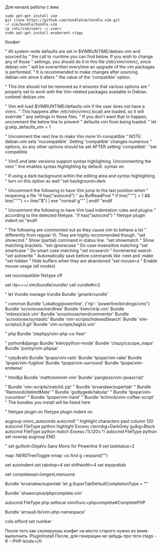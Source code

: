 Для начала работы с вим:
    
    sudo apt-get install vim
    git clone https://github.com/VundleVim/Vundle.vim.git ~/.vim/bundle/Vundle.vim
    cp /etc/vim/vimrc ~/.vimrc
    sudo apt-get install exuberant-ctags

Конфиг

" All system-wide defaults are set in $VIMRUNTIME/debian.vim and sourced by
" the call to :runtime you can find below.  If you wish to change any of those
" settings, you should do it in this file (/etc/vim/vimrc), since debian.vim
" will be overwritten everytime an upgrade of the vim packages is performed.
" It is recommended to make changes after sourcing debian.vim since it alters
" the value of the 'compatible' option.

" This line should not be removed as it ensures that various options are
" properly set to work with the Vim-related packages available in Debian.
runtime! debian.vim

" Vim will load $VIMRUNTIME/defaults.vim if the user does not have a vimrc.
" This happens after /etc/vim/vimrc(.local) are loaded, so it will override
" any settings in these files.
" If you don't want that to happen, uncomment the below line to prevent
" defaults.vim from being loaded.
" let g:skip_defaults_vim = 1

" Uncomment the next line to make Vim more Vi-compatible
" NOTE: debian.vim sets 'nocompatible'.  Setting 'compatible' changes numerous
" options, so any other options should be set AFTER setting 'compatible'.
"set compatible

" Vim5 and later versions support syntax highlighting. Uncommenting the next
" line enables syntax highlighting by default.
syntax on


" If using a dark background within the editing area and syntax highlighting
" turn on this option as well
"set background=dark

" Uncomment the following to have Vim jump to the last position when
" reopening a file
"if has("autocmd")
"  au BufReadPost * if line("'\"") > 1 && line("'\"") <= line("$") | exe "normal! g'\"" | endif
"endif

" Uncomment the following to have Vim load indentation rules and plugins
" according to the detected filetype.
"if has("autocmd")
"  filetype plugin indent on
"endif

" The following are commented out as they cause vim to behave a lot
" differently from regular Vi. They are highly recommended though.
"set showcmd		" Show (partial) command in status line.
"set showmatch		" Show matching brackets.
"set ignorecase		" Do case insensitive matching
"set smartcase		" Do smart case matching
"set incsearch		" Incremental search
"set autowrite		" Automatically save before commands like :next and :make
"set hidden		" Hide buffers when they are abandoned
"set mouse=a		" Enable mouse usage (all modes)

set nocompatible
filetype off

set rtp+=~/.vim/bundle/vundle/
call vundle#rc()

" let Vundle manage Vundle
Bundle 'gmarik/vundle'

" common
Bundle 'Lokaltog/powerline', {'rtp': 'powerline/bindings/vim/'}
Bundle 'scrooloose/nerdtree'
Bundle 'kien/ctrlp.vim'
Bundle 'mileszs/ack.vim'
Bundle 'scrooloose/nerdcommenter'
Bundle 'scrooloose/syntastic'
Bundle 'vim-scripts/IndexedSearch'
Bundle 'vim-scripts/L9.git'
Bundle 'vim-scripts/taglist.vim'

" php
Bundle 'stephpy/vim-php-cs-fixer'

" python&django
Bundle 'klen/python-mode'
Bundle 'chazy/cscope_maps'
Bundle 'joonty/vim-phpqa'

" ryby&rails
Bundle 'tpope/vim-rails'
Bundle 'tpope/vim-rake'
Bundle 'tpope/vim-fugitive'
Bundle 'tpope/vim-surround'
Bundle 'tpope/vim-endwise'

" html&js
Bundle 'mattn/emmet-vim'
Bundle 'pangloss/vim-javascript'

" Bundle 'vim-scripts/matchit.zip'
" Bundle 'ervandew/supertab'
" Bundle 'Raimondi/delimitMate'
" Bundle 'godlygeek/tabular'
" Bundle 'tpope/vim-cucumber'
" Bundle 'tpope/vim-haml'
" Bundle 'kchmck/vim-coffee-script'
" The bundles you install will be listed here

" filetype plugin on
filetype plugin indent on

augroup vimrc_autocmds
    autocmd!
    " highlight characters past column 120
    autocmd FileType python highlight Excess ctermbg=DarkGrey guibg=Black
    autocmd FileType python match Excess /%120v.*/
    autocmd FileType python set nowrap
augroup END


" set guifont=DejaVu Sans Mono for Powerline 9
set laststatus=2


map <F2> :NERDTreeToggle<CR>
nmap  :cs find g =expand("")

set autoindent
set tabstop=4
set shiftwidth=4
set expandtab


set completeopt=longest,menuone

Bundle 'ervandew/supertab'
let g:SuperTabDefaultCompletionType = "<c-x><c-o>"

Bundle 'shawncplus/phpcomplete.vim'

autocmd FileType php setlocal omnifunc=phpcomplete#CompletePHP

Bundle 'arnaud-lb/vim-php-namespace'

colo elflord
set number

После того как скопируешь конфиг на место старого нужно из вима выполнить :PluginInstall
После, для генерации не забудь про теги
    ctags -R --PHP-kinds=cfi
